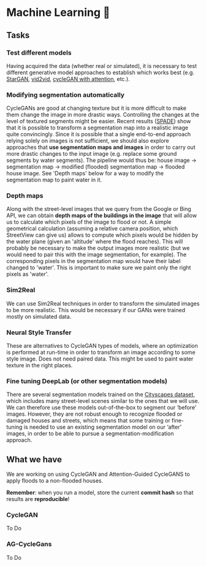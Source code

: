 # Machine Learning 🤖

## Tasks

### Test different models

Having acquired the data (whether real or simulated), it is necessary to test different generative model approaches to establish which works best (e.g. [StarGAN](http://openaccess.thecvf.com/content_cvpr_2018/papers/Choi_StarGAN_Unified_Generative_CVPR_2018_paper.pdf), [vid2vid](https://arxiv.org/pdf/1903.04480.pdf), [cycleGAN with attention](https://arxiv.org/pdf/1806.02311.pdf), etc.).


### Modifying segmentation automatically

CycleGANs are good at changing texture but it is more difficult to make them change the image in more drastic ways. Controlling the changes at the level of textured segments might be easier. Recent results ([SPADE](https://nvlabs.github.io/SPADE/)) show that it is possible to transform a segmentation map into a realistic image quite convincingly. Since it is possible that a single end-to-end approach relying solely on images is not sufficient, we should also explore approaches that **use segmentation maps and images** in order to carry out more drastic changes to the input image (e.g. replace some ground segments by water segments). The pipeline would thus be: house image → segmentation map → modified (flooded) segmentation map → flooded house image. See 'Depth maps' below for a way to modify the segmentation map to paint water in it.


### Depth maps

Along with the street-level images that we query from the Google or Bing API, we can obtain **depth maps of the buildings in the image** that will allow us to calculate which pixels of the image to flood or not. A simple geometrical calculation (assuming a relative camera position, which StreetView can give us) allows to compute which pixels would be hidden by the water plane (given an 'altitude' where the flood reaches). This will probably be necessary to make the output images more realistic (but we would need to pair this with the image segmentation, for example). The corresponding pixels in the segmentation map would have their label changed to 'water'. This is important to make sure we paint only the right pixels as 'water'.


### Sim2Real

We can use Sim2Real techniques in order to transform the simulated images to be more realistic. This would be necessary if our GANs were trained mostly on simulated data.


### Neural Style Transfer

These are alternatives to CycleGAN types of models, where an optimization is performed at run-time in order to transform an image according to some style image. Does not need paired data. This might be used to paint water texture in the right places.


### Fine tuning DeepLab (or other segmentation models)

There are several segmentation models trained on the [Cityscapes dataset](https://www.cityscapes-dataset.com/), which includes many street-level scenes similar to the ones that we will use. We can therefore use these models out-of-the-box to segment our ‘before’ images. However, they are not robust enough to recognize flooded or damaged houses and streets, which means that some training or fine-tuning is needed to use an existing segmentation model on our ‘after’ images, in order to be able to pursue a segmentation-modification approach.

## What we have

We are working on using CycleGAN and Attention-Guided CycleGANS to apply floods to a non-flooded houses. 

**Remember**: when you run a model, store the current **commit hash** so that results are **reproducible**!

### CycleGAN

To Do

### AG-CycleGans

To Do
